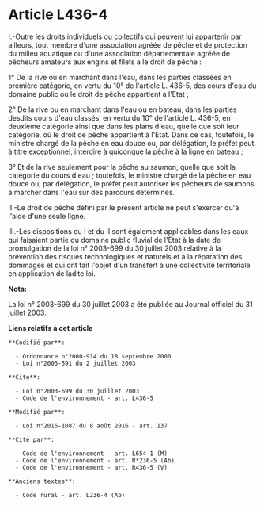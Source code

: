 # Article L436-4

I.-Outre les droits individuels ou collectifs qui peuvent lui appartenir par ailleurs, tout membre d'une association agréée
de pêche et de protection du milieu aquatique ou d'une association départementale agréée de pêcheurs amateurs aux engins et
filets a le droit de pêche : 

1° De la rive ou en marchant dans l'eau, dans les parties classées en première catégorie, en vertu du 10° de l'article L.
436-5, des cours d'eau du domaine public où le droit de pêche appartient à l'Etat ; 

2° De la rive ou en marchant dans l'eau ou en bateau, dans les parties desdits cours d'eau classés, en vertu du 10° de
l'article L. 436-5, en deuxième catégorie ainsi que dans les plans d'eau, quelle que soit leur catégorie, où le droit de
pêche appartient à l'Etat. Dans ce cas, toutefois, le ministre chargé de la pêche en eau douce ou, par délégation, le préfet
peut, à titre exceptionnel, interdire à quiconque la pêche à la ligne en bateau ; 

3° Et de la rive seulement pour la pêche au saumon, quelle que soit la catégorie du cours d'eau ; toutefois, le ministre
chargé de la pêche en eau douce ou, par délégation, le préfet peut autoriser les pêcheurs de saumons à marcher dans l'eau sur
des parcours déterminés. 

II.-Le droit de pêche défini par le présent article ne peut s'exercer qu'à l'aide d'une seule ligne. 

III.-Les dispositions du I et du II sont également applicables dans les eaux qui faisaient partie du domaine public fluvial
de l'Etat à la date de promulgation de la loi n° 2003-699 du 30 juillet 2003 relative à la prévention des risques
technologiques et naturels et à la réparation des dommages et qui ont fait l'objet d'un transfert à une collectivité
territoriale en application de ladite loi.

**Nota:**

La loi n° 2003-699 du 30 juillet 2003 a été publiée au Journal officiel du 31 juillet 2003.

**Liens relatifs à cet article**

	**Codifié par**:

	  - Ordonnance n°2000-914 du 18 septembre 2000
	  - Loi n°2003-591 du 2 juillet 2003

	**Cite**:

	  - Loi n°2003-699 du 30 juillet 2003
	  - Code de l'environnement - art. L436-5

	**Modifié par**:

	  - Loi n°2016-1087 du 8 août 2016 - art. 137

	**Cité par**:

	  - Code de l'environnement - art. L654-1 (M)
	  - Code de l'environnement - art. R*236-5 (Ab)
	  - Code de l'environnement - art. R436-5 (V)

	**Anciens textes**:

	  - Code rural - art. L236-4 (Ab)
